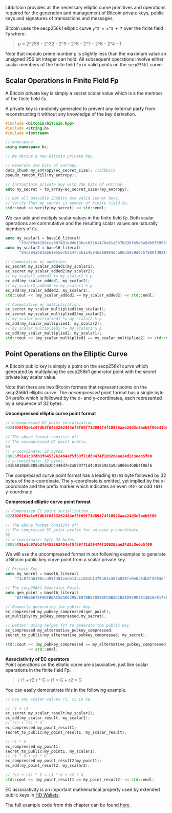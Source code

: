 Libbitcoin provides all the necessary elliptic curve primitives and operations required for the generation and management of Bitcoin private keys, public keys and signatures of transactions and messages.

Bitcoin uses the secp256k1 elliptic curve `y^2 = x^3 + 7` over the finite field `Fp` where:

> p = 2^256 - 2^32 - 2^9 - 2^8 - 2^7 - 2^6 - 2^4 - 1

Note that modulo prime number `p` is slightly less than the maximum value an unsigned 256 bit integer can hold. All subsequent operations involve either scalar members of the finite field `Fp` or valid points on the `secp256k1` curve.

## Scalar Operations in Finite Field Fp

A Bitcoin private key is simply a secret scalar value which is a the member of the finite field `Fp`.

A private key is randomly generated to prevent any external party from reconstructing it without any knowledge of the key derivation.

```c++
#include <bitcoin/bitcoin.hpp>
#include <string.h>
#include <iostream>

// Namespace
using namespace bc;
```
<!-- Example 1 -->
```c++
// We derive a new Bitcoin private key.

// Generate 256 bits of entropy.
data_chunk my_entropy(ec_secret_size); //256bits
pseudo_random_fill(my_entropy);

// Instantiate private key with 256 bits of entropy.
auto my_secret = to_array<ec_secret_size>(my_entropy);

// Not all possible 256bits are valid secret keys.
// Verify that my_secret is member of finite field Fp.
std::cout << verify(my_secret) << std::endl;
```

We can add and multiply scalar values in the finite field `Fp`. Both scalar operations are commutative and the resulting scalar values are naturally members of `Fp`.

<!-- Example 2 -->
```c++
auto my_scalar1 = base16_literal(
      "f3c8f9a6198cca98f481edde13bcc031b1470a81e367b838fe9e0a9db0f5993d");
auto my_scalar2 = base16_literal(
      "04c294ab836b61955e762547c561a45e4be88984dca06da959d47bf880fd92f4");

// Commutative ec addition:
ec_secret my_scalar_added1(my_scalar1);
ec_secret my_scalar_added2(my_scalar2);
// my_scalar1_added1 += my_scalar2 % p
ec_add(my_scalar_added1, my_scalar2);
// my_scalar2_added2 += my_scalar1 % p
ec_add(my_scalar_added2, my_scalar1);
std::cout << (my_scalar_added1 == my_scalar_added2) << std::endl;

// Commutative ec multiplication:
ec_secret my_scalar_multiplied1(my_scalar1);
ec_secret my_scalar_multiplied2(my_scalar2);
// my_scalar_multiplied1 *= my_scalar2 % p
ec_add(my_scalar_multiplied1, my_scalar2);
// my_scalar_multiplied2 *= my_scalar1 % p
ec_add(my_scalar_multiplied2, my_scalar1);
std::cout << (my_scalar_multiplied1 == my_scalar_multiplied2) << std::endl;
```

## Point Operations on the Elliptic Curve

A Bitcoin public key is simply a point on the secp256k1 curve which generated by multiplying the secp256k1 generator point with the secret private key scalar value.  

Note that there are two Bitcoin formats that represent points on the secp256k1 elliptic curve. The *uncompressed* point format has a single byte 04 prefix which is followed by the x- and y-coordinates, each represented by a sequence of 32 bytes.

**Uncompressed elliptic curve point format**
```C++
// Uncompressed EC point serialization
0428026f91e1c97db3f6453262484ef5f69f71d89474f10926aae24d3c3eeb5f00c41b6810b8b305a05de2b4448d7e2a079771d4c018b923a9ab860e4b0b4f86f6

// The above format consists of:
// The uncompressed EC point prefix.
04
// x-coordinate: 32 bytes.
28026f91e1c97db3f6453262484ef5f69f71d89474f10926aae24d3c3eeb5f00
// y-coordinate: 32 bytes.
c41b6810b8b305a05de2b4448d7e2a079771d4c018b923a9ab860e4b0b4f86f6
```

The *compressed* curve point format has a leading `02/03` byte followed by 32 bytes of the x-coordinate. The y-coordinate is omitted, yet implied by the x-coordinate and the prefix marker which indicates an even `(02)` or odd `(03)` y-coordinate.

**Compressed elliptic curve point format**
```c++
// Compressed EC point serialization
0228026f91e1c97db3f6453262484ef5f69f71d89474f10926aae24d3c3eeb5f00

// The above format consists of:
// The compressed EC point prefix for an even y-coordinate
02
// x-coordinate: byte 32 bytes
28026f91e1c97db3f6453262484ef5f69f71d89474f10926aae24d3c3eeb5f00
```
We will use the uncompressed format in our following examples to generate a Bitcoin public key curve point from a scalar private key.

<!-- **Example 3** -->
```c++
// Private Key.
auto my_secret = base16_literal(
    "f3c8f9a6198cca98f481edde13bcc031b1470a81e367b838fe9e0a9db0f5993d");

// The secp256k1 Generator Point.
auto gen_point = base16_literal(
    "0279BE667EF9DCBBAC55A06295CE870B07029BFCDB2DCE28D959F2815B16F81798");

// Manually generating the public key.
ec_compressed my_pubkey_compressed(gen_point);
ec_multiply(my_pubkey_compressed,my_secret);

// Better: Using helper fct to generate the public key.
ec_compressed my_alternative_pubkey_compressed;
secret_to_public(my_alternative_pubkey_compressed, my_secret);

std::cout << (my_pubkey_compressed == my_alternative_pubkey_compressed)
          << std::endl;
```

**Associativity of EC operators**  
Point operations on the elliptic curve are associative, just like scalar operations in the finite field Fp.

> ( r1 + r2 ) * G = r1 * G + r2 * G

You can easily demonstrate this in the following example.

```c++
// Use any scalar values r1, r2 in Fp.

// r1 + r2
ec_secret my_scalar_result(my_scalar1);
ec_add(my_scalar_result, my_scalar2);
// (r1 + r2) * G
ec_compressed my_point_result1;
secret_to_public(my_point_result1, my_scalar_result);

// r1 * G
ec_compressed my_point1;
secret_to_public(my_point1, my_scalar1);
// r1 * G + r2 * G
ec_compressed my_point_result2(my_point1);
ec_add(my_point_result2, my_scalar2);

// (r1 + r2) * G = r1 * G + r2 * G
std::cout << (my_point_result1 == my_point_result2) << std::endl;
```
EC associativity is an important mathematical property used by extended public keys in [HD Wallets](https://github.com/libbitcoin/libbitcoin/wiki/Addresses-&-HD-Wallets).

The full example code from this chapter can be found [here](https://github.com/libbitcoin/libbitcoin/wiki/Examples:-Elliptic-Curve-Operations).
